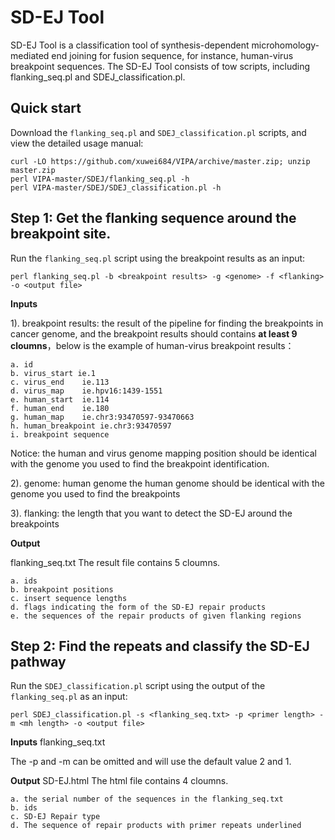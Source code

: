 SD-EJ Tool
=====================

SD-EJ Tool is a classification tool of synthesis-dependent microhomology-mediated end joining for fusion sequence, for instance, human-virus breakpoint sequences. The SD-EJ Tool consists of tow scripts, including flanking_seq.pl and SDEJ_classification.pl.

Quick start
-----------

Download the `flanking_seq.pl` and `SDEJ_classification.pl` scripts, and view the detailed usage manual:

    curl -LO https://github.com/xuwei684/VIPA/archive/master.zip; unzip master.zip
    perl VIPA-master/SDEJ/flanking_seq.pl -h
    perl VIPA-master/SDEJ/SDEJ_classification.pl -h

Step 1: Get the flanking sequence around the breakpoint site.
--------------------------------------------------------

Run the `flanking_seq.pl` script using the breakpoint results as an input:

    perl flanking_seq.pl -b <breakpoint results> -g <genome> -f <flanking>  -o <output file>

**Inputs**

1). breakpoint results: the result of the pipeline for finding the breakpoints in cancer genome, and the breakpoint results should contains **at least 9 cloumns**，below is the example of human-virus breakpoint results：
                                            
    a. id
    b. virus_start ie.1
    c. virus_end    ie.113
    d. virus_map    ie.hpv16:1439-1551
    e. human_start  ie.114
    f. human_end    ie.180
    g. human_map    ie.chr3:93470597-93470663
    h. human_breakpoint ie.chr3:93470597
    i. breakpoint sequence

Notice: the human and virus genome mapping position should be identical with the genome you used to find the breakpoint identification.

2). genome: human genome
    the human genome should be identical with the genome you used to find the breakpoints

3). flanking: the length that you want to detect the SD-EJ around the breakpoints


**Output**

flanking_seq.txt
The result file contains 5 cloumns.

    a. ids
    b. breakpoint positions
    c. insert sequence lengths
    d. flags indicating the form of the SD-EJ repair products
    e. the sequences of the repair products of given flanking regions



Step 2: Find the repeats and classify the SD-EJ pathway
---------------------------------------------------------------

Run the `SDEJ_classification.pl` script using the output of the `flanking_seq.pl` as an input:

    perl SDEJ_classification.pl -s <flanking_seq.txt> -p <primer length> -m <mh length> -o <output file>

**Inputs**
flanking_seq.txt

The -p and -m can be omitted and will use the default value 2 and 1.

**Output**
SD-EJ.html
The html file contains 4 cloumns.

    a. the serial number of the sequences in the flanking_seq.txt
    b. ids
    c. SD-EJ Repair type
    d. The sequence of repair products with primer repeats underlined
